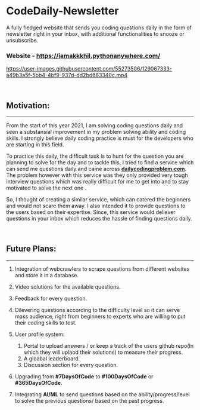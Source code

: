 # CodeDaily-Newsletter

A fully fledged website that sends you coding questions daily in the form of newsletter right in your inbox, with additional functionalities to snooze or unsubscribe. 

### Website - https://iamakkkhil.pythonanywhere.com/


https://user-images.githubusercontent.com/55273506/129067333-a49b3a5f-5bb4-4bf9-937d-dd2bd683340c.mp4


<br>

## **Motivation**:
---
From the start of this year 2021, I am solving coding questions daily and seen a substansial improvement in my problem solving ability and coding skills. I strongly believe daily coding practice is must for the developers who are starting in this field. 

To practice this daily, the difficult task is to hunt for the question you are planning to solve for the day and to tackle this, I tried to find a service which can send me questions daily and came across **[dailycodingproblem.com](https://www.dailycodingproblem.com/)**. The problem however with this service was they only provided very tough interview questions which was really difficult for me to get into and to stay motivated to solve the next one .

So, I thought of creating a similar service, which can catered the beginners and would not scare them away. I also intended it to provide questions to the users based on their expertise. Since, this service would deliever questions in your inbox which reduces the hassle of finding questions daily.

<br>

## **Future Plans:**
---
1. Integration of webcrawlers to scrape questions from different websites and store it in a database.
2. Video solutions for the available questions.
3. Feedback for every question.
4. Dilevering questions according to the difficulty level so it can serve mass audience, right from beginners to experts who are willing to put their coding skills to test.
5. User profile system: 
    1. Portal to upload answers / or keep a track of the users github repo(In which they will uplaod their solutions) to measure their progress.
    2. A gloabal leaderboard.
    3. Discussion section for every question.

6. Upgrading from **#7DaysOfCode** to **#100DaysOfCode** or **#365DaysOfCode**.
7. Integrating **AI/ML** to send questions based on the ability/progress/level to solve the previous questions/ based on the past progress.

